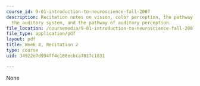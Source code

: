 ```yaml
---
course_id: 9-01-introduction-to-neuroscience-fall-2007
description: Recitation notes on vision, color perception, the pathway of visual perception,
  the auditory system, and the pathway of auditory perception.
file_location: /coursemedia/9-01-introduction-to-neuroscience-fall-2007/34922e7d994ff4c180ecbca7817c1831_wk08_9_01_r05.pdf
file_type: application/pdf
layout: pdf
title: Week 8, Recitation 2
type: course
uid: 34922e7d994ff4c180ecbca7817c1831

---
```

None
